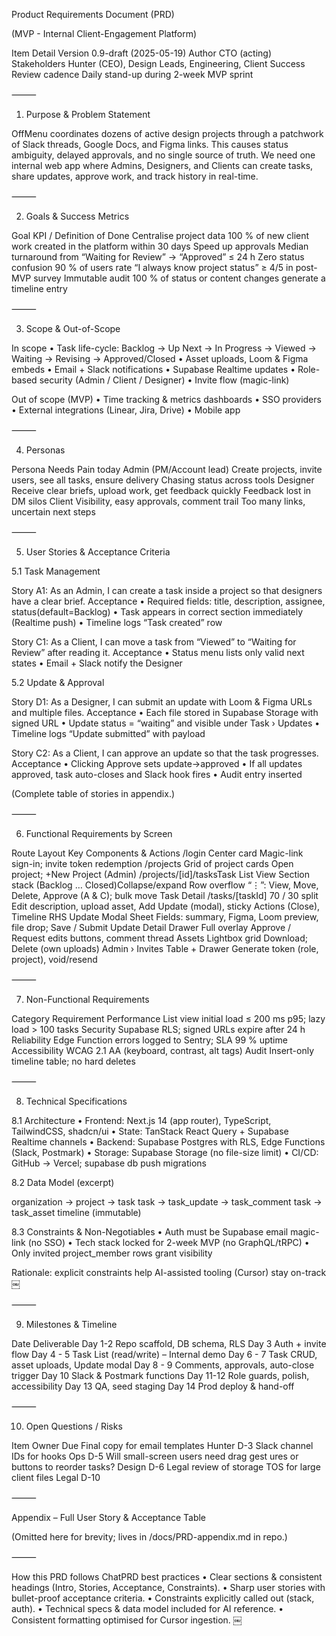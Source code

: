 Product Requirements Document (PRD)

(MVP - Internal Client-Engagement Platform)

Item	Detail
Version	0.9-draft (2025-05-19)
Author	CTO (acting)
Stakeholders	Hunter (CEO), Design Leads, Engineering, Client Success
Review cadence	Daily stand-up during 2-week MVP sprint


⸻

1. Purpose & Problem Statement

OffMenu coordinates dozens of active design projects through a patchwork of Slack threads, Google Docs, and Figma links. This causes status ambiguity, delayed approvals, and no single source of truth. We need one internal web app where Admins, Designers, and Clients can create tasks, share updates, approve work, and track history in real-time.

⸻

2. Goals & Success Metrics

Goal	KPI / Definition of Done
Centralise project data	100 % of new client work created in the platform within 30 days
Speed up approvals	Median turnaround from “Waiting for Review” → “Approved” ≤ 24 h
Zero status confusion	90 % of users rate “I always know project status” ≥ 4/5 in post-MVP survey
Immutable audit	100 % of status or content changes generate a timeline entry


⸻

3. Scope & Out-of-Scope

In scope
	•	Task life-cycle: Backlog → Up Next → In Progress → Viewed → Waiting → Revising → Approved/Closed
	•	Asset uploads, Loom & Figma embeds
	•	Email + Slack notifications
	•	Supabase Realtime updates
	•	Role-based security (Admin / Client / Designer)
	•	Invite flow (magic-link)

Out of scope (MVP)
	•	Time tracking & metrics dashboards
	•	SSO providers
	•	External integrations (Linear, Jira, Drive)
	•	Mobile app

⸻

4. Personas

Persona	Needs	Pain today
Admin (PM/Account lead)	Create projects, invite users, see all tasks, ensure delivery	Chasing status across tools
Designer	Receive clear briefs, upload work, get feedback quickly	Feedback lost in DM silos
Client	Visibility, easy approvals, comment trail	Too many links, uncertain next steps


⸻

5. User Stories & Acceptance Criteria

5.1 Task Management

Story A1: As an Admin, I can create a task inside a project so that designers have a clear brief.
Acceptance
	•	Required fields: title, description, assignee, status(default=Backlog)
	•	Task appears in correct section immediately (Realtime push)
	•	Timeline logs “Task created” row

Story C1: As a Client, I can move a task from “Viewed” to “Waiting for Review” after reading it.
Acceptance
	•	Status menu lists only valid next states
	•	Email + Slack notify the Designer

5.2 Update & Approval

Story D1: As a Designer, I can submit an update with Loom & Figma URLs and multiple files.
Acceptance
	•	Each file stored in Supabase Storage with signed URL
	•	Update status = “waiting” and visible under Task › Updates
	•	Timeline logs “Update submitted” with payload

Story C2: As a Client, I can approve an update so that the task progresses.
Acceptance
	•	Clicking Approve sets update→approved
	•	If all updates approved, task auto-closes and Slack hook fires
	•	Audit entry inserted

(Complete table of stories in appendix.)

⸻

6. Functional Requirements by Screen

Route	Layout	Key Components & Actions
/login	Center card	Magic-link sign-in; invite token redemption
/projects	Grid of project cards	Open project; +New Project (Admin)
/projects/[id]/tasksTask List View	Section stack (Backlog … Closed)Collapse/expand	Row overflow “⋮”: View, Move, Delete, Approve (A & C); bulk move
Task Detail /tasks/[taskId]	70 / 30 split	Edit description, upload asset, Add Update (modal), sticky Actions (Close), Timeline RHS
Update Modal	Sheet	Fields: summary, Figma, Loom preview, file drop; Save / Submit
Update Detail Drawer	Full overlay	Approve / Request edits buttons, comment thread
Assets	Lightbox grid	Download; Delete (own uploads)
Admin › Invites	Table + Drawer	Generate token (role, project), void/resend


⸻

7. Non-Functional Requirements

Category	Requirement
Performance	List view initial load ≤ 200 ms p95; lazy load > 100 tasks
Security	Supabase RLS; signed URLs expire after 24 h
Reliability	Edge Function errors logged to Sentry; SLA 99 % uptime
Accessibility	WCAG 2.1 AA (keyboard, contrast, alt tags)
Audit	Insert-only timeline table; no hard deletes


⸻

8. Technical Specifications

8.1 Architecture
	•	Frontend: Next.js 14 (app router), TypeScript, TailwindCSS, shadcn/ui
	•	State: TanStack React Query + Supabase Realtime channels
	•	Backend: Supabase Postgres with RLS, Edge Functions (Slack, Postmark)
	•	Storage: Supabase Storage (no file-size limit)
	•	CI/CD: GitHub → Vercel; supabase db push migrations

8.2 Data Model (excerpt)

organization → project → task
task → task_update → task_comment
task → task_asset
timeline (immutable)

8.3 Constraints & Non-Negotiables
	•	Auth must be Supabase email magic-link (no SSO)
	•	Tech stack locked for 2-week MVP (no GraphQL/tRPC)
	•	Only invited project_member rows grant visibility

Rationale: explicit constraints help AI-assisted tooling (Cursor) stay on-track  ￼

⸻

9. Milestones & Timeline

Date	Deliverable
Day 1-2	Repo scaffold, DB schema, RLS
Day 3	Auth + invite flow
Day 4 - 5	Task List (read/write) – Internal demo
Day 6 - 7	Task CRUD, asset uploads, Update modal
Day 8 - 9	Comments, approvals, auto-close trigger
Day 10	Slack & Postmark functions
Day 11-12	Role guards, polish, accessibility
Day 13	QA, seed staging
Day 14	Prod deploy & hand-off


⸻

10. Open Questions / Risks

Item	Owner	Due
Final copy for email templates	Hunter	D-3
Slack channel IDs for hooks	Ops	D-5
Will small-screen users need drag gest ures or buttons to reorder tasks?	Design	D-6
Legal review of storage TOS for large client files	Legal	D-10


⸻

Appendix – Full User Story & Acceptance Table

(Omitted here for brevity; lives in /docs/PRD-appendix.md in repo.)

⸻

How this PRD follows ChatPRD best practices
	•	Clear sections & consistent headings (Intro, Stories, Acceptance, Constraints).
	•	Sharp user stories with bullet-proof acceptance criteria.
	•	Constraints explicitly called out (stack, auth).
	•	Technical specs & data model included for AI reference.
	•	Consistent formatting optimised for Cursor ingestion.  ￼